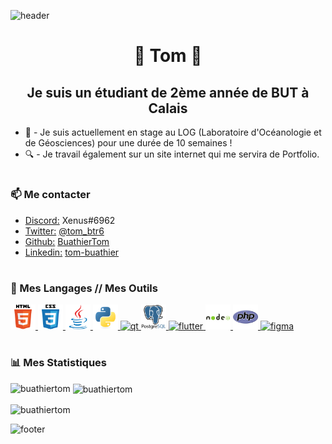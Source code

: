 ![header](https://capsule-render.vercel.app/api?type=waving&color=gradient&customColorList=0,2,2,5,30)

<h1 align="center">👋 Tom 👋</h1>
<h2 align="center">Je suis un étudiant de 2ème année de BUT à Calais</h3>


- 💼 - Je suis actuellement en stage au LOG (Laboratoire d'Océanologie et de Géosciences) pour une durée de 10 semaines !
- 🔍 - Je travail également sur un site internet qui me servira de Portfolio.
#

<h3 align="left">📫 Me contacter</h3>

- <u>Discord:</u> Xenus#6962 
- <u>Twitter:</u> [@tom_btr6](https://twitter.com/tom_btr6)
- <u>Github:</u> [BuathierTom](https://github.com/BuathierTom)
- <u>Linkedin:</u> [tom-buathier](https://www.linkedin.com/in/tom-buathier/)

#

<h3 align="left">📨 Mes Langages // Mes Outils</h3>
<p align="left"> 
  <a href="https://www.w3.org/html/" target="_blank" rel="noreferrer"> <img src="https://raw.githubusercontent.com/devicons/devicon/master/icons/html5/html5-original-wordmark.svg" alt="html5" width="40" height="40"/> </a> 
  <a href="https://www.w3schools.com/css/" target="_blank" rel="noreferrer"> <img src="https://raw.githubusercontent.com/devicons/devicon/master/icons/css3/css3-original-wordmark.svg" alt="css3" width="40" height="40"/> </a> 
  <a href="https://www.java.com" target="_blank" rel="noreferrer"> <img src="https://raw.githubusercontent.com/devicons/devicon/master/icons/java/java-original.svg" alt="java" width="40" height="40"/> </a> 
  <a href="https://www.python.org" target="_blank" rel="noreferrer"> <img src="https://raw.githubusercontent.com/devicons/devicon/master/icons/python/python-original.svg" alt="python" width="40" height="40"/> </a> 
  <a href="https://www.qt.io/" target="_blank" rel="noreferrer"> <img src="https://upload.wikimedia.org/wikipedia/commons/0/0b/Qt_logo_2016.svg" alt="qt" width="40" height="40"/> </a>
  <a href="https://www.postgresql.org" target="_blank" rel="noreferrer"> <img src="https://raw.githubusercontent.com/devicons/devicon/master/icons/postgresql/postgresql-original-wordmark.svg" alt="postgresql" width="40" height="40"/> </a> 
  <a href="https://flutter.dev" target="_blank" rel="noreferrer"> <img src="https://www.vectorlogo.zone/logos/flutterio/flutterio-icon.svg" alt="flutter" width="40" height="40"/> </a> 
  <a href="https://nodejs.org" target="_blank" rel="noreferrer"> <img src="https://raw.githubusercontent.com/devicons/devicon/master/icons/nodejs/nodejs-original-wordmark.svg" alt="nodejs" width="40" height="40"/> </a> 
  <a href="https://www.php.net" target="_blank" rel="noreferrer"> <img src="https://raw.githubusercontent.com/devicons/devicon/master/icons/php/php-original.svg" alt="php" width="40" height="40"/> </a> 
  <a href="https://www.figma.com/" target="_blank" rel="noreferrer"> <img src="https://www.vectorlogo.zone/logos/figma/figma-icon.svg" alt="figma" width="40" height="40"/> </a> 
</p>

#

<h3 align="left">📊 Mes Statistiques</h3>

<p><img align="left" src="https://github-readme-stats.vercel.app/api/top-langs?username=buathiertom&show_icons=true&locale=en&layout=compact" alt="buathiertom" /></p>

<p>&nbsp;<img align="center" src="https://github-readme-stats.vercel.app/api?username=buathiertom&show_icons=true&locale=en" alt="buathiertom" /></p>

<p><img align="center" src="https://github-readme-streak-stats.herokuapp.com/?user=buathiertom&" alt="buathiertom" /></p>

![footer](https://capsule-render.vercel.app/api?type=waving&section=footer&color=gradient&customColorList=0,2,2,5,30)
